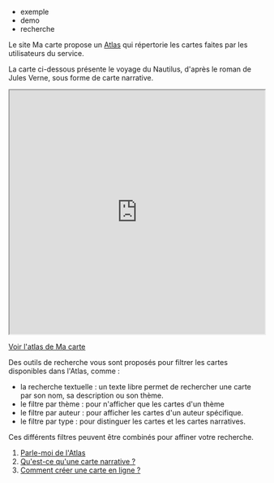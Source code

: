 - exemple
- demo
- recherche

Le site Ma carte propose un [Atlas](https://macarte.ign.fr/atlas/?mode=gallery) qui répertorie les cartes faites par les utilisateurs du service.

La carte ci-dessous présente le voyage du Nautilus, d'après le roman de Jules Verne, sous forme de carte narrative.

<iframe src="https://macarte.ign.fr/carte/5aea2d2515d03442521ddc91347e8427/Nautilus?noZoom" width="100%" height="480px" allow="geolocation clipboard-read; clipboard-write"></iframe>

[Voir l'atlas de Ma carte](https://macarte.ign.fr/atlas/?mode=gallery)

Des outils de recherche vous sont proposés pour filtrer les cartes disponibles dans l'Atlas, comme :
- la recherche textuelle : un texte libre permet de rechercher une carte par son nom, sa description ou son thème.
- le filtre par thème : pour n'afficher que les cartes d'un thème
- le filtre par auteur : pour afficher les cartes d'un auteur spécifique.
- le filtre par type : pour distinguer les cartes et les cartes narratives.

Ces différents filtres peuvent être combinés pour affiner votre recherche.

1. [Parle-moi de l'Atlas](./Parle-moi_de_l'atlas.md)
2. [Qu'est-ce qu'une carte narrative ?](./qu'est_ce_qu'une_carte_narrative.md)
3. [Comment créer une carte en ligne ?](../mceditor/créer_une_carte.md)
